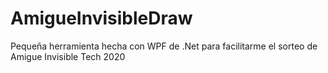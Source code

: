# AmigueInvisibleDraw
Pequeña herramienta hecha con WPF de .Net para facilitarme el sorteo de Amigue Invisible Tech 2020
